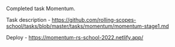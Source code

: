 Сompleted task Momentum. 

Task description - https://github.com/rolling-scopes-school/tasks/blob/master/tasks/momentum/momentum-stage1.md

Deploy - https://momentum-rs-school-2022.netlify.app/
